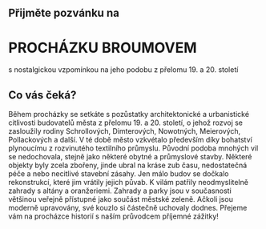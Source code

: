 ## Přijměte pozvánku na

# PROCHÁZKU BROUMOVEM

s nostalgickou vzpomínkou na jeho podobu z přelomu 19. a 20. století

## Co vás čeká?

Během procházky se setkáte s pozůstatky architektonické a urbanistické citlivosti budovatelů města z přelomu 19. a 20. století, o jehož rozvoj se zasloužily rodiny Schrollových, Dimterových, Nowotných, Meierových, Pollackových a další. V té době město vzkvétalo především díky bohatství plynoucímu z rozvinutého textilního průmyslu. Původní podoba mnohých vil se nedochovala, stejně jako některé obytné a průmyslové stavby. Některé objekty byly zcela zbořeny, jinde ubral na kráse zub času, nedostatečná péče a nebo necitlivé stavební zásahy. Jen málo budov se dočkalo rekonstrukcí, které jim vrátily jejich půvab. K vilám patřily neodmyslitelně zahrady s altány a oranžeriemi. Zahrady a parky jsou v současnosti většinou veřejně přístupné jako součást městské zeleně. Ačkoli jsou moderně upravovány, své kouzlo si částečně uchovaly dodnes. Přejeme vám na procházce historií s naším průvodcem příjemné zážitky!

